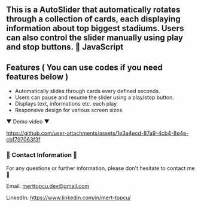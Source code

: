 ## This is a AutoSlider that automatically rotates through a collection of cards, each displaying information about top biggest stadiums. Users can also control the slider manually using play and stop buttons. :notebook: JavaScript

## Features ( You can use codes if you need features below )

- Automatically slides through cards every defined seconds.
- Users can pause and resume the slider using a play/stop button.
- Displays text, informations etc. each play.
- Responsive design for various screen sizes.

▼ Demo video ▼

https://github.com/user-attachments/assets/1e3a4ecd-87a9-4cb4-8e4e-cbf797063f3f

### :incoming_envelope: Contact Information :incoming_envelope:

For any questions or further information, please don't hesitate to contact me :pray:

Email: merttopcu.dev@gmail.com

LinkedIn: https://www.linkedin.com/in/mert-topcu/


